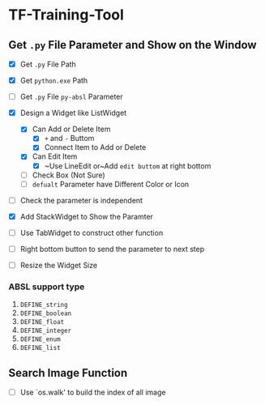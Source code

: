 # TF-Training-Tool

## Get `.py` File Parameter and Show on the Window

- [x] Get `.py` File Path
- [x] Get `python.exe` Path
- [ ] Get `.py` File `py-absl` Parameter
- [x] Design a Widget like ListWidget
  - [x] Can Add or Delete Item
    - [x] `+` and `-` Buttom
    - [x] Connect Item to Add or Delete
  - [x] Can Edit Item
    - [x] ~Use LineEdit or~Add `edit buttom` at right bottom
  - [ ] Check Box (Not Sure)
  - [ ] `defualt` Parameter have Different Color or Icon
- [ ] Check the parameter is independent
- [x] Add StackWidget to Show the Paramter

- [ ] Use TabWidget to construct other function
- [ ] Right bottom button to send the parameter to next step

- [ ] Resize the Widget Size

### ABSL support type

1. `DEFINE_string`
2. `DEFINE_boolean`
3. `DEFINE_float`
4. `DEFINE_integer`
5. `DEFINE_enum`
6. `DEFINE_list`

## Search Image Function

- [ ] Use `os.walk' to build the index of all image